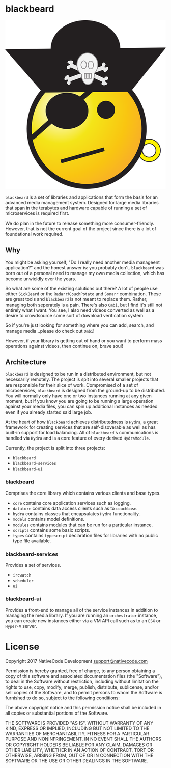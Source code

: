 # blackbeard

![blackbeard](assets/blackbeard-temp.png)

`blackbeard` is a set of libraries and applications that form the basis for an advanced media management system. Designed for large media libraries that span in the terabytes and hardware capable of running a set of microservices is required first.

We do plan in the future to release something more consumer-friendly. However, that is not the current goal of the project since there is a lot of foundational work required.

## Why

You might be asking yourself, "Do I really need another media manageent application?" and the honest answer is: you probably don't. `blackbeard` was born out of a personal need to manage my own media collection, which has become unwieldly over the years.

So what are some of the existing solutions out there? A lot of people use either `SickBeard` or the `Radarr`/`CouchPotato` and `Sonarr` combination. These are great tools and `blackbeard` is not meant to replace them. Rather, managing both seperately is a pain. There's also `Ombi`, but I find it's still not entirely what I want. You see, I also need videos converted as well as a desire to crowdsource some sort of download verification system.

So if you're just looking for something where you can add, search, and manage media...please do check out `Ombi`!

However, if your library is getting out of hand or you want to perform mass operations against videos, then continue on, brave soul!

## Architecture

`blackbeard` is designed to be run in a distributed environment, but not necessarily remotely. The project is spit into several smaller projects that are responsible for their slice of work. Compromised of a set of microservices, `blackbeard` is designed from the ground-up to be distributed. You will normally only have one or two instances running at any given moment, but if you know you are going to be running a large operation against your media files, you can spin up additional instances as needed even if you already started said large job.

At the heart of how `blackbeard` achieves distributedness is `Hydra`, a great framework for creating services that are self-disoverable as well as has built-in support for load balancing. All of `blackbeard`'s communications is handled via `Hydra` and is a core feature of every derived `HydraModule`. 

Currently, the project is split into three projects:

- `blackbeard`
- `blackbeard-services`
- `blackbeard-ui`

### blackbeard

Comprises the core library which contains various clients and base types.

- `core` contains core application services such as logging.
- `datatore` contains data access clients such as to `couchbase`.
- `hydra` contains classes that encapsulates `Hydra` functionality.
- `models` contains model definitions.
- `modules` contains modules that can be run for a particular instance.
- `scripts` contains some basic scripts.
- `types` contains `typescript` declaration files for libraries with no public type file available.

### blackbeard-services

Provides a set of services.

- `ircwatch`
- `scheduler`
- `ui`

### blackbeard-ui

Provides a front-end to manage all of the service instances in addition to managing the media library. If you are running an `orchestrator` instance, you can create new instances either via a VM API call such as to an `ESX` or `Hyper-V` server.

# License
Copyright 2017 NativeCode Development <support@nativecode.com>

Permission is hereby granted, free of charge, to any person obtaining a copy of this software and associated
documentation files (the "Software"), to deal in the Software without restriction, including without
limitation the rights to use, copy, modify, merge, publish, distribute, sublicense, and/or sell copies of the
Software, and to permit persons to whom the Software is furnished to do so, subject to the following
conditions:

The above copyright notice and this permission notice shall be included in all copies or substantial portions
of the Software.

THE SOFTWARE IS PROVIDED "AS IS", WITHOUT WARRANTY OF ANY KIND, EXPRESS OR IMPLIED, INCLUDING BUT NOT LIMITED
TO THE WARRANTIES OF MERCHANTABILITY, FITNESS FOR A PARTICULAR PURPOSE AND NONINFRINGEMENT. IN NO EVENT SHALL
THE AUTHORS OR COPYRIGHT HOLDERS BE LIABLE FOR ANY CLAIM, DAMAGES OR OTHER LIABILITY, WHETHER IN AN ACTION OF
CONTRACT, TORT OR OTHERWISE, ARISING FROM, OUT OF OR IN CONNECTION WITH THE SOFTWARE OR THE USE OR OTHER
DEALINGS IN THE SOFTWARE.
